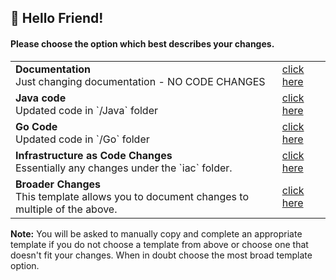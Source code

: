 <!--                     .
                          .:;:.
                        .:;;;;;:.
                      .:;;;;;;;;;:.
                    .:;;;;;;;;;;;;;:.
                  .:;;;;;;;;;;;;;;;;;:.
                .:;;;;;;;;;;;;;;;;;;;;;:.
              .:;;;;;;;;;;;;;;;;;;;;;;;;;:.
                       ;;;;;;;;;;;
                       ;;;;;;;;;;;
                       ;;;;;;;;;;;
                       ;;;;;;;;;;;
                       ;;;;;;;;;;;
                       ;;;;;;;;;;;
STOP! Click the 'Preview' tab for a smoother PR experience! 
-->
## :wave: Hello Friend!
#### Please choose the option which best describes your changes.
<table>
  <tr>
    <td><b>Documentation</b><br/>Just changing documentation - NO CODE CHANGES</td>
    <td><a href="?expand=1&template=docs.md">click here</a></td>
  </tr>
  <tr>
    <td><b>Java code</b><br/>Updated code in `/Java` folder</td>
    <td><a href="?expand=1&template=java.md">click here</a></td>
  </tr>
  <tr>
    <td><b>Go Code</b><br/>Updated code in `/Go` folder</td>
    <td><a href="?expand=1&template=go.md">click here</a></td>
  </tr>
  <tr>
    <td><b>Infrastructure as Code Changes</b><br/>Essentially any changes under the `iac` folder. </td>
    <td><a href="?expand=1&template=iac.md">click here</a></td>
  </tr>
  <tr>
    <td><b>Broader Changes </b><br/>This template allows you to document changes to multiple of the above. </td>
    <td><a href="?expand=1&template=large.md">click here</a></td>
  </tr>
</table>

**Note:** You will be asked to manually copy and complete an appropriate template if you do not choose a template from above or choose one that doesn't fit your changes. When in doubt choose the most broad template option.

[](template:none)
